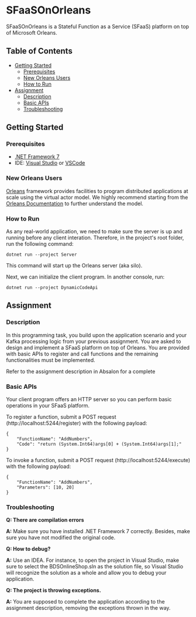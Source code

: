 # SFaaSOnOrleans

SFaaSOnOrleans is a Stateful Function as a Service (SFaaS) platform on top of Microsoft Orleans.

## Table of Contents
- [Getting Started](#getting-started)
    * [Prerequisites](#prerequisites)
    * [New Orleans Users](#orleans)
    * [How to Run](#run)
- [Assignment](#assignment)
    * [Description](#description)
    * [Basic APIs](#basic-apis)
    * [Troubleshooting](#troubleshooting)

## <a name="getting-started"></a>Getting Started

### <a name="prerequisites"></a>Prerequisites

- [.NET Framework 7](https://dotnet.microsoft.com/en-us/download/dotnet/7.0)
- IDE: [Visual Studio](https://visualstudio.microsoft.com/vs/community/) or [VSCode](https://code.visualstudio.com/)

### <a name="orleans"></a>New Orleans Users

[Orleans](https://learn.microsoft.com/en-us/dotnet/orleans/) framework provides facilities to program distributed applications at scale using the virtual actor model. We highly recommend starting from the [Orleans Documentation](https://learn.microsoft.com/en-us/dotnet/orleans/overview) to further understand the model.

### <a name="run"></a>How to Run

As any real-world application, we need to make sure the server is up and running before any client interation.
Therefore, in the project's root folder, run the following command:

```
dotnet run --project Server
```

This command will start up the Orleans server (aka silo).

Next, we can initialize the client program. In another console, run:

```
dotnet run --project DynamicCodeApi
```

## <a name="exercise"></a>Assignment

### <a name="description"></a>Description

In this programming task, you build upon the application scenario and your Kafka processing logic from your previous assignment. You are asked to design and implement a SFaaS platform on top of Orleans. You are provided with basic APIs to register and call functions and the remaining functionalities must be implemented.

Refer to the assignment description in Absalon for a complete

### <a name="basic-apis"></a>Basic APIs

Your client program offers an HTTP server so you can perform basic operations in your SFaaS platform.

To register a function, submit a POST request (http://localhost:5244/register) with the following payload:
```
{
    "FunctionName": "AddNumbers",
    "Code": "return (System.Int64)args[0] + (System.Int64)args[1];"
}
```

To invoke a function, submit a POST request (http://localhost:5244/execute) with the following payload:
```
{
    "FunctionName": "AddNumbers",
    "Parameters": [10, 20]
}
```

### <a name="troubleshooting"></a>Troubleshooting

**Q: There are compilation errors**

**A:** Make sure you have installed .NET Framework 7 correctly. Besides, make sure you have not modified the original code.

**Q: How to debug?**

**A:** Use an IDEA. For instance, to open the project in Visual Studio, make sure to select the BDSOnlineShop.sln as the solution file, so Visual Studio will recognize the solution as a whole and allow you to debug your application.

**Q: The project is throwing exceptions.**

**A:** You are supposed to complete the application according to the assignment description, removing the exceptions thrown in the way.
